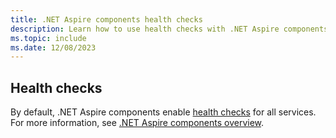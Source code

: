 ```yaml
---
title: .NET Aspire components health checks
description: Learn how to use health checks with .NET Aspire components.
ms.topic: include
ms.date: 12/08/2023
---
```


## Health checks

By default, .NET Aspire components enable [health checks](../fundamentals/health-checks.md) for all services. For more information, see [.NET Aspire components overview](../fundamentals/components-overview.md).
